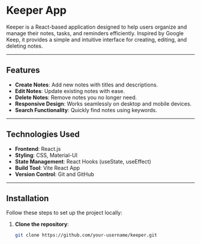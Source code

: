 # Keeper App

Keeper is a React-based application designed to help users organize and manage their notes, tasks, and reminders efficiently. Inspired by Google Keep, it provides a simple and intuitive interface for creating, editing, and deleting notes.

---

## Features

- **Create Notes**: Add new notes with titles and descriptions.
- **Edit Notes**: Update existing notes with ease.
- **Delete Notes**: Remove notes you no longer need.
- **Responsive Design**: Works seamlessly on desktop and mobile devices.
- **Search Functionality**: Quickly find notes using keywords.

---

## Technologies Used

- **Frontend**: React.js
- **Styling**: CSS, Material-UI
- **State Management**: React Hooks (useState, useEffect)
- **Build Tool**: Vite React App
- **Version Control**: Git and GitHub

---

## Installation

Follow these steps to set up the project locally:

1. **Clone the repository**:
   ```bash
   git clone https://github.com/your-username/keeper.git
